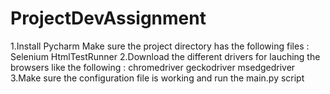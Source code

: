 # ProjectDevAssignment

1.Install Pycharm
Make sure the project directory has the following files :
Selenium
HtmlTestRunner
2.Download the different drivers for lauching the browsers like the following :
chromedriver
geckodriver
msedgedriver
3.Make sure the configuration file is working and run the main.py script
